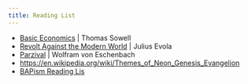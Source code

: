 ```yaml
---
title: Reading List
---
```

- [Basic Economics](https://www.goodreads.com/book/show/3023.Basic_Economics?from_search=true&from_srp=true&qid=7JdOMWSeRp&rank=2) | Thomas Sowell
- [Revolt Against the Modern World](https://www.goodreads.com/en/book/show/179404) | Julius Evola
- [Parzival](https://www.goodreads.com/book/show/560089.Parzival) | Wolfram von Eschenbach
- https://en.wikipedia.org/wiki/Themes_of_Neon_Genesis_Evangelion
- [BAPism Reading Lis](https://www.goodreads.com/list/show/141430.BAPism)
